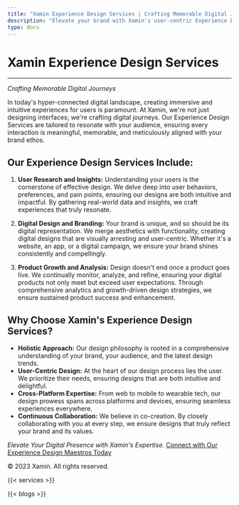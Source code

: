 ```yaml
---
title: "Xamin Experience Design Services | Crafting Memorable Digital Journeys"
description: "Elevate your brand with Xamin's user-centric Experience Design Services. From research to cross-platform expertise, we create resonating digital journeys."
type: docs
---
```


# Xamin Experience Design Services

---

*Crafting Memorable Digital Journeys*

In today's hyper-connected digital landscape, creating immersive and intuitive experiences for users is paramount. At Xamin, we're not just designing interfaces; we're crafting digital journeys. Our Experience Design Services are tailored to resonate with your audience, ensuring every interaction is meaningful, memorable, and meticulously aligned with your brand ethos.

## Our Experience Design Services Include:

1. **User Research and Insights:**
   Understanding your users is the cornerstone of effective design. We delve deep into user behaviors, preferences, and pain points, ensuring our designs are both intuitive and impactful. By gathering real-world data and insights, we craft experiences that truly resonate.

2. **Digital Design and Branding:**
   Your brand is unique, and so should be its digital representation. We merge aesthetics with functionality, creating digital designs that are visually arresting and user-centric. Whether it's a website, an app, or a digital campaign, we ensure your brand shines consistently and compellingly.

3. **Product Growth and Analysis:**
   Design doesn't end once a product goes live. We continually monitor, analyze, and refine, ensuring your digital products not only meet but exceed user expectations. Through comprehensive analytics and growth-driven design strategies, we ensure sustained product success and enhancement.

## Why Choose Xamin's Experience Design Services?

- **Holistic Approach:** Our design philosophy is rooted in a comprehensive understanding of your brand, your audience, and the latest design trends.
- **User-Centric Design:** At the heart of our design process lies the user. We prioritize their needs, ensuring designs that are both intuitive and delightful.
- **Cross-Platform Expertise:** From web to mobile to wearable tech, our design prowess spans across platforms and devices, ensuring seamless experiences everywhere.
- **Continuous Collaboration:** We believe in co-creation. By closely collaborating with you at every step, we ensure designs that truly reflect your brand and its values.

*Elevate Your Digital Presence with Xamin's Expertise.*
[Connect with Our Experience Design Maestros Today](https://www.xamin.in/contact)

© 2023 Xamin. All rights reserved.


{{< services >}}


{{< blogs >}}